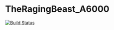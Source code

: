 # TheRagingBeast_A6000

[![Build Status](https://travis-ci.org/varunhardgamer/-LA.BR.1.2.9-04510-8x16.0-TheRagingBeast_A6000.svg?branch=lineage-15.1)](https://travis-ci.org/varunhardgamer/-LA.BR.1.2.9-04510-8x16.0-TheRagingBeast_A6000)

